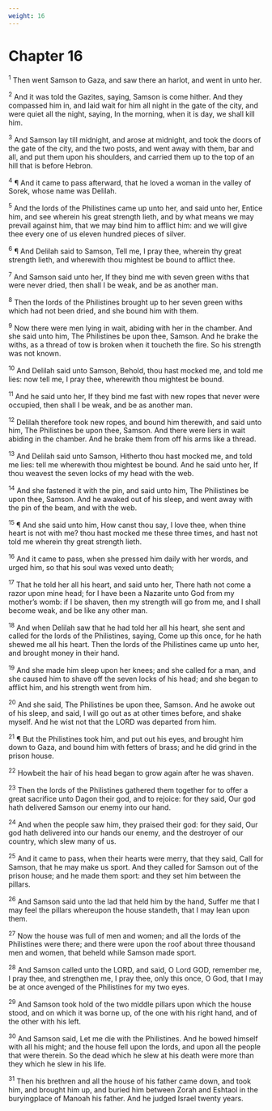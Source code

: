 ```yaml
---
weight: 16
---
```


# Chapter 16

<sup>1</sup> Then went Samson to Gaza, and saw there an harlot, and went in unto her. 

<sup>2</sup> And it was told the Gazites, saying, Samson is come hither. And they compassed him in, and laid wait for him all night in the gate of the city, and were quiet all the night, saying, In the morning, when it is day, we shall kill him. 

<sup>3</sup> And Samson lay till midnight, and arose at midnight, and took the doors of the gate of the city, and the two posts, and went away with them, bar and all, and put them upon his shoulders, and carried them up to the top of an hill that is before Hebron. 

<sup>4</sup> ¶ And it came to pass afterward, that he loved a woman in the valley of Sorek, whose name was Delilah. 

<sup>5</sup> And the lords of the Philistines came up unto her, and said unto her, Entice him, and see wherein his great strength lieth, and by what means we may prevail against him, that we may bind him to afflict him: and we will give thee every one of us eleven hundred pieces of silver. 

<sup>6</sup> ¶ And Delilah said to Samson, Tell me, I pray thee, wherein thy great strength lieth, and wherewith thou mightest be bound to afflict thee. 

<sup>7</sup> And Samson said unto her, If they bind me with seven green withs that were never dried, then shall I be weak, and be as another man. 

<sup>8</sup> Then the lords of the Philistines brought up to her seven green withs which had not been dried, and she bound him with them. 

<sup>9</sup> Now there were men lying in wait, abiding with her in the chamber. And she said unto him, The Philistines be upon thee, Samson. And he brake the withs, as a thread of tow is broken when it toucheth the fire. So his strength was not known. 

<sup>10</sup> And Delilah said unto Samson, Behold, thou hast mocked me, and told me lies: now tell me, I pray thee, wherewith thou mightest be bound. 

<sup>11</sup> And he said unto her, If they bind me fast with new ropes that never were occupied, then shall I be weak, and be as another man. 

<sup>12</sup> Delilah therefore took new ropes, and bound him therewith, and said unto him, The Philistines be upon thee, Samson. And there were liers in wait abiding in the chamber. And he brake them from off his arms like a thread. 

<sup>13</sup> And Delilah said unto Samson, Hitherto thou hast mocked me, and told me lies: tell me wherewith thou mightest be bound. And he said unto her, If thou weavest the seven locks of my head with the web. 

<sup>14</sup> And she fastened it with the pin, and said unto him, The Philistines be upon thee, Samson. And he awaked out of his sleep, and went away with the pin of the beam, and with the web. 

<sup>15</sup> ¶ And she said unto him, How canst thou say, I love thee, when thine heart is not with me? thou hast mocked me these three times, and hast not told me wherein thy great strength lieth. 

<sup>16</sup> And it came to pass, when she pressed him daily with her words, and urged him, so that his soul was vexed unto death; 

<sup>17</sup> That he told her all his heart, and said unto her, There hath not come a razor upon mine head; for I have been a Nazarite unto God from my mother’s womb: if I be shaven, then my strength will go from me, and I shall become weak, and be like any other man. 

<sup>18</sup> And when Delilah saw that he had told her all his heart, she sent and called for the lords of the Philistines, saying, Come up this once, for he hath shewed me all his heart. Then the lords of the Philistines came up unto her, and brought money in their hand. 

<sup>19</sup> And she made him sleep upon her knees; and she called for a man, and she caused him to shave off the seven locks of his head; and she began to afflict him, and his strength went from him. 

<sup>20</sup> And she said, The Philistines be upon thee, Samson. And he awoke out of his sleep, and said, I will go out as at other times before, and shake myself. And he wist not that the LORD was departed from him. 

<sup>21</sup> ¶ But the Philistines took him, and put out his eyes, and brought him down to Gaza, and bound him with fetters of brass; and he did grind in the prison house. 

<sup>22</sup> Howbeit the hair of his head began to grow again after he was shaven. 

<sup>23</sup> Then the lords of the Philistines gathered them together for to offer a great sacrifice unto Dagon their god, and to rejoice: for they said, Our god hath delivered Samson our enemy into our hand. 

<sup>24</sup> And when the people saw him, they praised their god: for they said, Our god hath delivered into our hands our enemy, and the destroyer of our country, which slew many of us. 

<sup>25</sup> And it came to pass, when their hearts were merry, that they said, Call for Samson, that he may make us sport. And they called for Samson out of the prison house; and he made them sport: and they set him between the pillars. 

<sup>26</sup> And Samson said unto the lad that held him by the hand, Suffer me that I may feel the pillars whereupon the house standeth, that I may lean upon them. 

<sup>27</sup> Now the house was full of men and women; and all the lords of the Philistines were there; and there were upon the roof about three thousand men and women, that beheld while Samson made sport. 

<sup>28</sup> And Samson called unto the LORD, and said, O Lord GOD, remember me, I pray thee, and strengthen me, I pray thee, only this once, O God, that I may be at once avenged of the Philistines for my two eyes. 

<sup>29</sup> And Samson took hold of the two middle pillars upon which the house stood, and on which it was borne up, of the one with his right hand, and of the other with his left. 

<sup>30</sup> And Samson said, Let me die with the Philistines. And he bowed himself with all his might; and the house fell upon the lords, and upon all the people that were therein. So the dead which he slew at his death were more than they which he slew in his life. 

<sup>31</sup> Then his brethren and all the house of his father came down, and took him, and brought him up, and buried him between Zorah and Eshtaol in the buryingplace of Manoah his father. And he judged Israel twenty years. 


